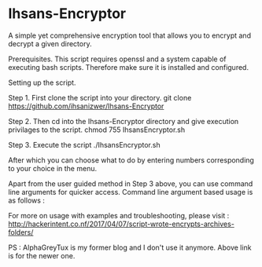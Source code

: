# Ihsans-Encryptor
A simple yet comprehensive encryption tool that allows you to encrypt and decrypt a given directory.

Prerequisites.
This script requires openssl and a system capable of executing bash scripts. Therefore make sure it is installed and configured.

Setting up the script.

Step 1. First clone the script into your directory.
  git clone https://github.com/ihsanizwer/Ihsans-Encryptor

Step 2. Then cd into the Ihsans-Encryptor directory and give execution privilages to the script.
  chmod 755 IhsansEncryptor.sh
  
Step 3. Execute the script 
  ./IhsansEncryptor.sh
  
After which you can choose what to do by entering numbers corresponding to your choice in the menu.

Apart from the user guided method in Step 3 above, you can use command line arguments for quicker access. Command line argument based usage is as follows : 


For more on usage with examples and troubleshooting, please visit :
http://hackerintent.co.nf/2017/04/07/script-wrote-encrypts-archives-folders/

PS : AlphaGreyTux is my former blog and I don't use it anymore. Above link is for the newer one.
